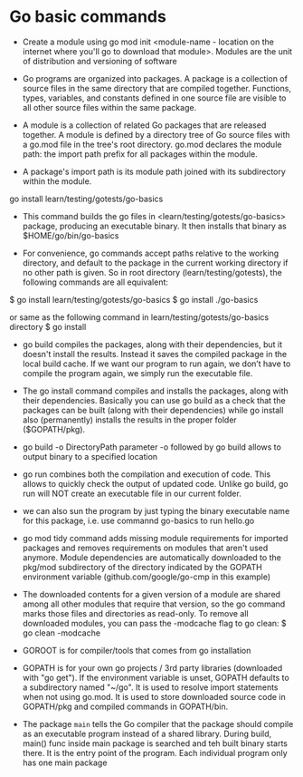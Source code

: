# Go basic commands

- Create a module using go mod init <module-name - location on the internet where you'll go to download that module>. Modules are the unit of distribution and versioning of software

- Go programs are organized into packages. A package is a collection of source files in the same directory that are compiled together. Functions, types, variables, and constants defined in one source file are visible to all other source files within the same package.

- A module is a collection of related Go packages that are released together. A module is defined by a directory tree of Go source files with a go.mod file in the tree's root directory. go.mod declares the module path: the import path prefix for all packages within the module.

- A package's import path is its module path joined with its subdirectory within the module.

go install learn/testing/gotests/go-basics

- This command builds the go files in <learn/testing/gotests/go-basics> package, producing an executable binary. It then installs that binary as $HOME/go/bin/go-basics

- For convenience, go commands accept paths relative to the working directory, and default to the package in the current working directory if no other path is given. So in root directory (learn/testing/gotests), the following commands are all equivalent:

$ go install learn/testing/gotests/go-basics
$ go install ./go-basics

or same as the following command in learn/testing/gotests/go-basics directory
$ go install

- go build
compiles the packages, along with their dependencies, but it doesn't install the results. Instead it saves the compiled package in the local build cache. If we want our program to run again, we don’t have to compile the program again, we simply run the executable file.

- The go install command compiles and installs the packages, along with their dependencies. Basically you can use go build as a check that the packages can be built (along with their dependencies) while go install also (permanently) installs the results in the proper folder ($GOPATH/pkg).

- go build -o DirectoryPath
parameter -o followed by go build allows to output binary to a specified location

- go run <name of the Go program>
combines both the compilation and execution of code. This allows to quickly check the output of updated code.
Unlike go build, go run will NOT create an executable file in our current folder.

- we can also sun the program by just typing the binary executable name for this package, i.e. use commannd go-basics to run hello.go
- go mod tidy
command adds missing module requirements for imported packages and removes requirements on modules that aren't used anymore. Module dependencies are automatically downloaded to the pkg/mod subdirectory of the directory indicated by the GOPATH environment variable (github.com/google/go-cmp in this example)

- The downloaded contents for a given version of a module are shared among all other modules that require that version, so the go command marks those files and directories as read-only. To remove all downloaded modules, you can pass the -modcache flag to go clean:
$ go clean -modcache

- GOROOT is for compiler/tools that comes from go installation
- GOPATH is for your own go projects / 3rd party libraries (downloaded with "go get"). If the environment variable is unset, GOPATH defaults to a subdirectory named "~/go". It is used to resolve import statements when not using go.mod. It is used to store downloaded source code in GOPATH/pkg and compiled commands in GOPATH/bin.

- The package `main` tells the Go compiler that the package should compile as an executable program instead of a shared library. During build, main() func inside main package is searched and teh built binary starts there. It is the entry point of the program. Each individual program only has one main package
